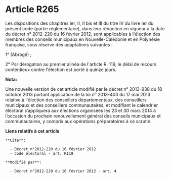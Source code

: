 # Article R265

Les dispositions des chapitres Ier, II, II bis et III du titre IV du livre Ier du présent code (partie réglementaire), dans
leur rédaction en vigueur à la date du décret n° 2012-220 du 16 février 2012, sont applicables à l'élection des membres des
conseils municipaux en Nouvelle-Calédonie et en Polynésie française, sous réserve des adaptations suivantes : 

1° (Abrogé) ; 

2° Par dérogation au premier alinéa de l'article R. 119, le délai de recours contentieux contre l'élection est porté à quinze
jours.

**Nota:**

Une nouvelle version de cet article modifié par le décret n° 2013-938 du 18 octobre 2013 portant application de la loi n°
2013-403 du 17 mai 2013 relative à l'élection des conseillers départementaux, des conseillers municipaux et des conseillers
communautaires, et modifiant le calendrier électoral s’appliquera aux élections organisées les 23 et 30 mars 2014 à
l’occasion du prochain renouvellement général des conseils municipaux et communautaires, y compris aux opérations
préparatoires à ce scrutin.

**Liens relatifs à cet article**

	**Cite**:

	  - Décret n°2012-220 du 16 février 2012
	  - Code électoral - art. R119

	**Modifié par**:

	  - Décret n°2012-220 du 16 février 2012 - art. 4
